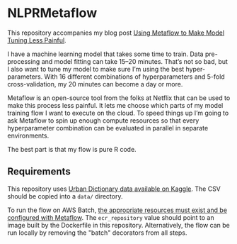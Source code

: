 # NLPRMetaflow

This repository accompanies my blog post [Using Metaflow to Make Model Tuning Less Painful](https://mdneuzerling.com/post/using-metaflow-to-make-model-tuning-less-painful/).

I have a machine learning model that takes some time to train. Data pre-processing and model fitting can take 15–20 minutes. That’s not so bad, but I also want to tune my model to make sure I’m using the best hyper-parameters. With 16 different combinations of hyperparameters and 5-fold cross-validation, my 20 minutes can become a day or more.

Metaflow is an open-source tool from the folks at Netflix that can be used to make this process less painful. It lets me choose which parts of my model training flow I want to execute on the cloud. To speed things up I’m going to ask Metaflow to spin up enough compute resources so that every hyperparameter combination can be evaluated in parallel in separate environments.

The best part is that my flow is pure R code.

## Requirements

This repository uses [Urban Dictionary data available on Kaggle](https://www.kaggle.com/therohk/urban-dictionary-words-dataset). The CSV should be copied into a `data/` directory.

To run the flow on AWS Batch, [the appropriate resources must exist and be configured with Metaflow](https://docs.metaflow.org/metaflow-on-aws/metaflow-on-aws). The `ecr_repository` value should point to an image built by the Dockerfile in this repository. Alternatively, the flow can be run locally by removing the "batch" decorators from all steps.
